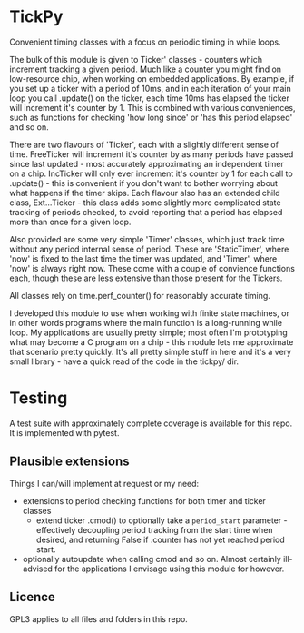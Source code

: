 # TickPy

Convenient timing classes with a focus on periodic timing in while loops.

The bulk of this module is given to Ticker' classes - counters which increment tracking a given period. Much like a counter you might find on low-resource chip, when working on embedded applications. By example, if you set up a ticker with a period of 10ms, and in each iteration of your main loop you call .update() on the ticker, each time 10ms has elapsed the ticker will increment it's counter by 1. This is combined with various conveniences, such as functions for checking 'how long since' or 'has this period elapsed' and so on.

There are two flavours of 'Ticker', each with a slightly different sense of time. FreeTicker will increment it's counter by as many periods have passed since last updated - most accurately approximating an independent timer on a chip. IncTicker will only ever increment it's counter by 1 for each call to .update() - this is convenient if you don't want to bother worrying about what happens if the timer skips. Each flavour also has an extended child class, Ext...Ticker - this class adds some slightly more complicated state tracking of periods checked, to avoid reporting that a period has elapsed more than once for a given loop.

Also provided are some very simple 'Timer' classes, which just track time without any period internal sense of period. These are 'StaticTimer', where 'now' is fixed to the last time the timer was updated, and 'Timer', where 'now' is always right now. These come with a couple of convience functions each, though these are less extensive than those present for the Tickers.

All classes rely on time.perf_counter() for reasonably accurate timing.

I developed this module to use when working with finite state machines, or in other words programs where the main function is a long-running while loop. My applications are usually pretty simple; most often I'm prototyping what may become a C program on a chip - this module lets me approximate that scenario pretty quickly. It's all pretty simple stuff in here and it's a very small library - have a quick read of the code in the tickpy/ dir.

# Testing

A test suite with approximately complete coverage is available for this repo. It is implemented with pytest.

## Plausible extensions

Things I can/will implement at request or my need:
  - extensions to period checking functions for both timer and ticker classes
    - extend ticker .cmod() to optionally take a `period_start` parameter - effectively decoupling period tracking from the start time when desired, and returning False if .counter has not yet reached period start.
  - optionally autoupdate when calling cmod and so on. Almost certainly ill-advised for the applications I envisage using this module for however.

## Licence

GPL3 applies to all files and folders in this repo.
